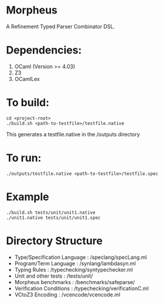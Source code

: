 # Morpheus
A Refinement Typed Parser Combinator DSL.


# Dependencies:
1. OCaml (Version >= 4.03)
2. Z3 
3. OCamlLex 

# To build:
```
cd <project-root>
./build.sh <path-to-testfile>/testfile.native
```
This generates a testfile.native in the <project-root>/outputs directory

# To run:
```
./outputs/testfile.native <path-to-testfile>/testfile.spec 
```
# Example
```
./build.sh tests/unit/unit1.native 
./unit1.native tests/unit/unit1.spec 

```

# Directory Structure
- Type/Specification Language : <project-root>/speclang/specLang.ml
- Program/Term Language       : <project-root>/synlang/lambdasyn.ml 
- Typing Rules 	              : <project-root>/typechecking/syntypechecker.ml
- Unit and other tests 		  : <project-root>/tests/unit/
- Morpheus benchmarks         : <project-root>/benchmarks/safeparse/<benchmakr> 
- Verification Conditions     : <project-root>/typechecking/verificationC.ml
- VCtoZ3 Encoding 	          : <project-root>/vcencode/vcencode.ml





